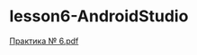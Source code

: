 # lesson6-AndroidStudio
[Практика № 6.pdf](https://github.com/RakhmanKichibekov/lesson6-AndroidStudio/files/11450579/6.pdf)

